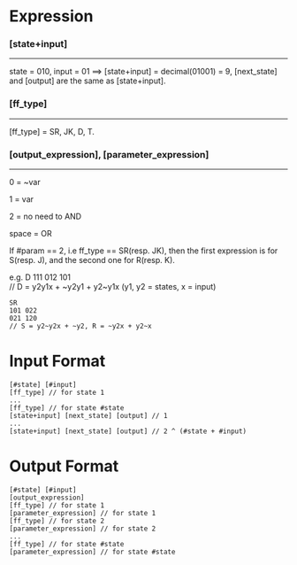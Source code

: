 # Expression

### [state+input]
----------------------
state = 010, input = 01 ==> [state+input] = decimal(01001) = 9, [next_state] and [output] are the same as [state+input].

### [ff_type]
----------------------
[ff_type] = SR, JK, D, T.

### [output_expression], [parameter_expression]
-----------------------
0 = ~var

1 = var

2 = no need to AND

space = OR


If #param == 2, i.e ff_type == SR(resp. JK), then the first expression is for S(resp. J), and the second one for R(resp. K).

e.g.
    D
    111 012 101     
    // D = y2y1x + ~y2y1 + y2~y1x (y1, y2 = states, x = input)

    SR
    101 022
    021 120
    // S = y2~y2x + ~y2, R = ~y2x + y2~x


# Input Format
    
    [#state] [#input]
    [ff_type] // for state 1
    ...
    [ff_type] // for state #state
    [state+input] [next_state] [output] // 1
    ... 
    [state+input] [next_state] [output] // 2 ^ (#state + #input)

# Output Format

    [#state] [#input]
    [output_expression]
    [ff_type] // for state 1
    [parameter_expression] // for state 1
    [ff_type] // for state 2
    [parameter_expression] // for state 2
    ...
    [ff_type] // for state #state
    [parameter_expression] // for state #state
